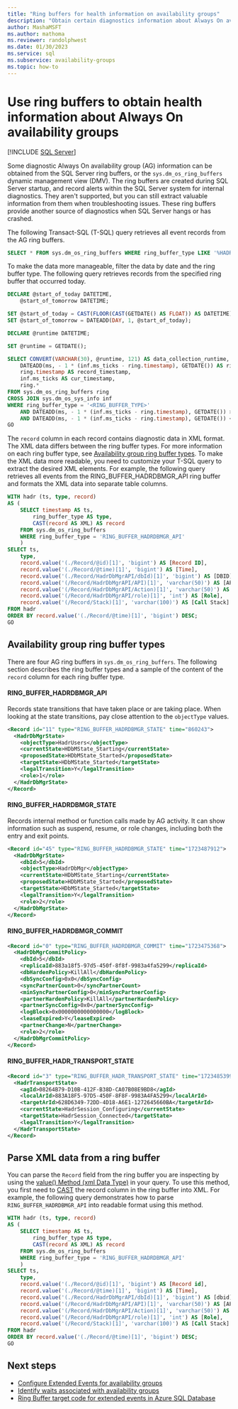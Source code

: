 ```yaml
---
title: "Ring buffers for health information on availability groups"
description: "Obtain certain diagnostics information about Always On availability groups using the SQL Server ring buffers."
author: MashaMSFT
ms.author: mathoma
ms.reviewer: randolphwest
ms.date: 01/30/2023
ms.service: sql
ms.subservice: availability-groups
ms.topic: how-to
---
```

# Use ring buffers to obtain health information about Always On availability groups

[!INCLUDE [SQL Server](../../../includes/applies-to-version/sqlserver.md)]

Some diagnostic Always On availability group (AG) information can be obtained from the SQL Server ring buffers, or the `sys.dm_os_ring_buffers` dynamic management view (DMV). The ring buffers are created during SQL Server startup, and record alerts within the SQL Server system for internal diagnostics. They aren't supported, but you can still extract valuable information from them when troubleshooting issues. These ring buffers provide another source of diagnostics when SQL Server hangs or has crashed.

The following Transact-SQL (T-SQL) query retrieves all event records from the AG ring buffers.

```sql
SELECT * FROM sys.dm_os_ring_buffers WHERE ring_buffer_type LIKE '%HADR%'
```

To make the data more manageable, filter the data by date and the ring buffer type. The following query retrieves records from the specified ring buffer that occurred today.

```sql
DECLARE @start_of_today DATETIME,
    @start_of_tomorrow DATETIME;

SET @start_of_today = CAST(FLOOR(CAST(GETDATE() AS FLOAT)) AS DATETIME);
SET @start_of_tomorrow = DATEADD(DAY, 1, @start_of_today);

DECLARE @runtime DATETIME;

SET @runtime = GETDATE();

SELECT CONVERT(VARCHAR(30), @runtime, 121) AS data_collection_runtime,
    DATEADD(ms, - 1 * (inf.ms_ticks - ring.timestamp), GETDATE()) AS ring_buffer_record_time,
    ring.timestamp AS record_timestamp,
    inf.ms_ticks AS cur_timestamp,
    ring.*
FROM sys.dm_os_ring_buffers ring
CROSS JOIN sys.dm_os_sys_info inf
WHERE ring_buffer_type = '<RING_BUFFER_TYPE>'
    AND DATEADD(ms, - 1 * (inf.ms_ticks - ring.timestamp), GETDATE()) >= @start_of_today
    AND DATEADD(ms, - 1 * (inf.ms_ticks - ring.timestamp), GETDATE()) < @start_of_tomorrow;
GO
```

The `record` column in each record contains diagnostic data in XML format. The XML data differs between the ring buffer types. For more information on each ring buffer type, see [Availability group ring buffer types](#BKMK_RingBufferTypes). To make the XML data more readable, you need to customize your T-SQL query to extract the desired XML elements. For example, the following query retrieves all events from the RING_BUFFER_HADRDBMGR_API ring buffer and formats the XML data into separate table columns.

```sql
WITH hadr (ts, type, record)
AS (
    SELECT timestamp AS ts,
        ring_buffer_type AS type,
        CAST(record AS XML) AS record
    FROM sys.dm_os_ring_buffers
    WHERE ring_buffer_type = 'RING_BUFFER_HADRDBMGR_API'
    )
SELECT ts,
    type,
    record.value('(./Record/@id)[1]', 'bigint') AS [Record ID],
    record.value('(./Record/@time)[1]', 'bigint') AS [Time],
    record.value('(./Record/HadrDbMgrAPI/dbId)[1]', 'bigint') AS [DBID],
    record.value('(/Record/HadrDbMgrAPI/API)[1]', 'varchar(50)') AS [API],
    record.value('(/Record/HadrDbMgrAPI/Action)[1]', 'varchar(50)') AS [Action],
    record.value('(/Record/HadrDbMgrAPI/role)[1]', 'int') AS [Role],
    record.value('(/Record/Stack)[1]', 'varchar(100)') AS [Call Stack]
FROM hadr
ORDER BY record.value('(./Record/@time)[1]', 'bigint') DESC;
GO
```

## <a id="BKMK_RingBufferTypes"></a> Availability group ring buffer types

There are four AG ring buffers in `sys.dm_os_ring_buffers`. The following section describes the ring buffer types and a sample of the content of the `record` column for each ring buffer type.

#### RING_BUFFER_HADRDBMGR_API

Records state transitions that have taken place or are taking place. When looking at the state transitions, pay close attention to the `objectType` values.

```xml
<Record id="11" type="RING_BUFFER_HADRDBMGR_STATE" time="860243">
  <HadrDbMgrState>
    <objectType>HadrUsers</objectType>
    <currentState>HDbMState_Starting</currentState>
    <proposedState>HDbMState_Started</proposedState>
    <targetState>HDbMState_Started</targetState>
    <legalTransition>Y</legalTransition>
    <role>1</role>
  </HadrDbMgrState>
</Record>
```

#### RING_BUFFER_HADRDBMGR_STATE

Records internal method or function calls made by AG activity. It can show information such as suspend, resume, or role changes, including both the entry and exit points.

```xml
<Record id="45" type="RING_BUFFER_HADRDBMGR_STATE" time="1723487912">
  <HadrDbMgrState>
    <dbId>5</dbId>
    <objectType>HadrDbMgr</objectType>
    <currentState>HDbMState_Starting</currentState>
    <proposedState>HDbMState_Started</proposedState>
    <targetState>HDbMState_Started</targetState>
    <legalTransition>Y</legalTransition>
    <role>2</role>
  </HadrDbMgrState>
</Record>
```

#### RING_BUFFER_HADRDBMGR_COMMIT

```xml
<Record id="0" type="RING_BUFFER_HADRDBMGR_COMMIT" time="1723475368">
  <HadrDbMgrCommitPolicy>
    <dbId>5</dbId>
    <replicaId>883a18f5-97d5-450f-8f8f-9983a4fa5299</replicaId>
    <dbHardenPolicy>KillAll</dbHardenPolicy>
    <dbSyncConfig>0x0</dbSyncConfig>
    <syncPartnerCount>0</syncPartnerCount>
    <minSyncPartnerConfig>0</minSyncPartnerConfig>
    <partnerHardenPolicy>KillAll</partnerHardenPolicy>
    <partnerSyncConfig>0x0</partnerSyncConfig>
    <logBlock>0x0000000000000000</logBlock>
    <leaseExpired>Y</leaseExpired>
    <partnerChange>N</partnerChange>
    <role>2</role>
  </HadrDbMgrCommitPolicy>
</Record>
```

#### RING_BUFFER_HADR_TRANSPORT_STATE

```xml
<Record id="3" type="RING_BUFFER_HADR_TRANSPORT_STATE" time="1723485399">
  <HadrTransportState>
    <agId>08264B79-D10B-412F-B38D-CA07B08E9BD8</agId>
    <localArId>883A18F5-97D5-450F-8F8F-9983A4FA5299</localArId>
    <targetArId>628D6349-72DD-4D18-A6E1-1272645660BA</targetArId>
    <currentState>HadrSession_Configuring</currentState>
    <targetState>HadrSession_Connected</targetState>
    <legalTransition>Y</legalTransition>
  </HadrTransportState>
</Record>
```

## Parse XML data from a ring buffer

You can parse the `Record` field from the ring buffer you are inspecting by using the [value() Method (xml Data Type)](../../../t-sql/xml/value-method-xml-data-type.md) in your query. To use this method, you first need to [CAST](../../../t-sql/functions/cast-and-convert-transact-sql.md) the record column in the ring buffer into XML. For example, the following query demonstrates how to parse `RING_BUFFER_HADRDBMGR_API` into readable format using this method.

```sql
WITH hadr (ts, type, record)
AS (
    SELECT timestamp AS ts,
        ring_buffer_type AS type,
        CAST(record AS XML) AS record
    FROM sys.dm_os_ring_buffers
    WHERE ring_buffer_type = 'RING_BUFFER_HADRDBMGR_API'
    )
SELECT ts,
    type,
    record.value('(./Record/@id)[1]', 'bigint') AS [Record id],
    record.value('(./Record/@time)[1]', 'bigint') AS [Time],
    record.value('(./Record/HadrDbMgrAPI/dbId)[1]', 'bigint') AS [dbid],
    record.value('(/Record/HadrDbMgrAPI/API)[1]', 'varchar(50)') AS [API],
    record.value('(/Record/HadrDbMgrAPI/Action)[1]', 'varchar(50)') AS [Action],
    record.value('(/Record/HadrDbMgrAPI/role)[1]', 'int') AS [Role],
    record.value('(/Record/Stack)[1]', 'varchar(100)') AS [Call Stack]
FROM hadr
ORDER BY record.value('(./Record/@time)[1]', 'bigint') DESC;
GO
```

## Next steps

- [Configure Extended Events for availability groups](always-on-extended-events.md)
- [Identify waits associated with availability groups](always-on-wait-types.md)
- [Ring Buffer target code for extended events in Azure SQL Database](/azure/azure-sql/database/xevent-code-ring-buffer)
